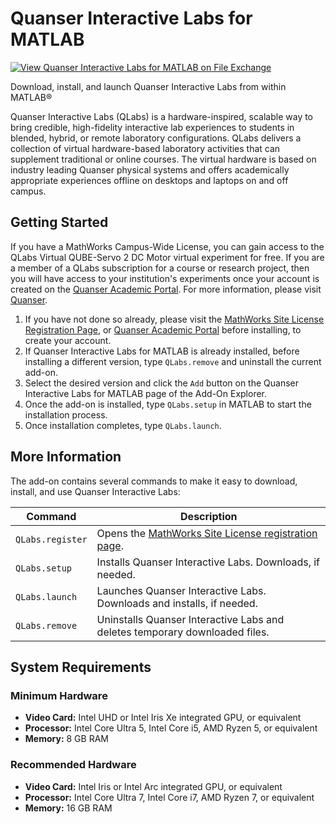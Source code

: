 # Quanser Interactive Labs for MATLAB

[![View Quanser Interactive Labs for MATLAB on File Exchange](https://www.mathworks.com/matlabcentral/images/matlab-file-exchange.svg)](https://www.mathworks.com/matlabcentral/fileexchange/123860-quanser-interactive-labs-for-matlab)

Download, install, and launch Quanser Interactive Labs from within MATLAB&reg;

Quanser Interactive Labs (QLabs) is a hardware-inspired, scalable way to bring credible, high-fidelity interactive lab experiences to students in blended, hybrid, or remote laboratory configurations. QLabs delivers a collection of virtual hardware-based laboratory activities that can supplement traditional or online courses. The virtual hardware is based on industry leading Quanser physical systems and offers academically appropriate experiences offline on desktops and laptops on and off campus.

## Getting Started

If you have a MathWorks Campus-Wide License, you can gain access to the QLabs Virtual QUBE-Servo 2 DC Motor virtual experiment for free. If you are a member of a QLabs subscription for a course or research project, then you will have access to your institution's experiments once your account is created on the [Quanser Academic Portal](https://portal.quanser.com/Accounts/Register). For more information, please visit [Quanser](https://www.quanser.com/digital/quanser-interactive-labs/).

1. If you have not done so already, please visit the [MathWorks Site License Registration Page](https://www.quanser.com/mathworks-qlabs-trial), or [Quanser Academic Portal](https://portal.quanser.com) before installing, to create your account.
2. If Quanser Interactive Labs for MATLAB is already installed, before installing a different version, type ``QLabs.remove`` and uninstall the current add-on.
3. Select the desired version and click the ``Add`` button on the Quanser Interactive Labs for MATLAB page of the Add-On Explorer.
4. Once the add-on is installed, type ``QLabs.setup`` in MATLAB to start the installation process.
5. Once installation completes, type ``QLabs.launch``.

## More Information

The add-on contains several commands to make it easy to download, install, and use Quanser Interactive Labs:

|Command|Description|
|--------|-----------|
|``QLabs.register``|Opens the [MathWorks Site License registration page](https://www.quanser.com/mathworks-qlabs-trial).|
|``QLabs.setup``|Installs Quanser Interactive Labs. Downloads, if needed.|
|``QLabs.launch``|Launches Quanser Interactive Labs.  Downloads and installs, if needed.|
|``QLabs.remove``|Uninstalls Quanser Interactive Labs and deletes temporary downloaded files.|

## System Requirements

### Minimum Hardware

* __Video Card:__ Intel UHD or Intel Iris Xe integrated GPU, or equivalent
* __Processor:__ Intel Core Ultra 5, Intel Core i5, AMD Ryzen 5, or equivalent
* __Memory:__ 8 GB RAM

### Recommended Hardware

* __Video Card:__ Intel Iris or Intel Arc integrated GPU, or equivalent
* __Processor:__ Intel Core Ultra 7, Intel Core i7, AMD Ryzen 7, or equivalent
* __Memory:__ 16 GB RAM
